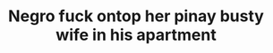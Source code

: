 ---
layout: post
title: Negro fuck ontop her pinay busty wife in his apartment
duration: '02:16'
view: 265
rate: 2
video: 'https://flashservice.xvideos.com/embedframe/26680627'
category: 
 - amateur
 - brunette
 - curvy
 - pinay-interracial
 - pinay
 - rough
 - student
 - wife
tags: 
 - pinay-sex
priority: 0.9
changefreq: daily
---